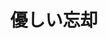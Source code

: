 ---
logo: images/music/優しい忘却.jpg
title: 優しい忘却
subTitle: 剧场版动画《凉宫春日的消失》主题曲，由Lantis于2010年2月24日发售

category: 音乐

hasResource: true
downloadList:
  - intro: flac+jpg
    size: 88.7MB
    link: 
  - intro: 云盘 提取码:jih5
    size: 88.7MB
    link: https://pan.baidu.com/s/1MDsU5Hk_l2l37jFTX1AkgQ
    
downloadContent: |
  剧场版动画《凉宫春日的消失》主题曲，由Lantis于2010年2月24日发售。<br>
  收录曲：<br>
  1．優しい忘却<br>
  作詞：畑 亜貴　作曲：伊藤真澄　編曲：虹音　歌詞原案：谷川 流<br>
  2．優しい忘却 -sonority-<br>
  作詞：畑 亜貴　作曲：伊藤真澄　歌詞原案：谷川 流<br>
  3．優しい忘却 -sincerity-<br>
  作詞：畑 亜貴　作曲/編曲：伊藤真澄　歌詞原案：谷川 流<br>
  4．優しい忘却～或る日の夢<br>
  作曲/編曲：伊藤真澄<br><br>
  版权属于:VCB-Studio<br>
  文件地址:https://vcb-s.com/archives/11328
---
